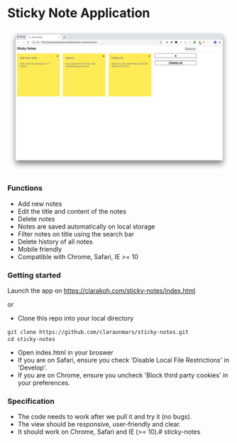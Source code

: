 # Sticky Note Application 
![picture alt](app_image.png)

### Functions

* Add new notes
* Edit the title and content of the notes
* Delete notes
* Notes are saved automatically on local storage
* Filter notes on title using the search bar
* Delete history of all notes
* Mobile friendly
* Compatible with Chrome, Safari, IE >= 10

### Getting started

Launch the app on https://clarakoh.com/sticky-notes/index.html

or

* Clone this repo into your local directory

```
git clone https://github.com/claraonmars/sticky-notes.git
cd sticky-notes

```
* Open index.html in your broswer
* If you are on Safari, ensure you check 'Disable Local File Restrictions' in 'Develop'.
* If you are on Chrome, ensure you uncheck 'Block third party cookies' in your preferences.

### Specification

* The code needs to work after we pull it and try it (no bugs).
* The view should be responsive, user-friendly and clear.
* It should work on Chrome, Safari and IE (>= 10).# sticky-notes
